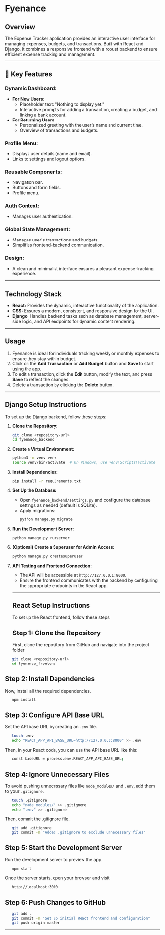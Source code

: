 # Fyenance

## Overview
The Expense Tracker application provides an interactive user interface for managing expenses, budgets, and transactions. Built with React and Django, it combines a responsive frontend with a robust backend to ensure efficient expense tracking and management.

---

## 🚩 Key Features

### Dynamic Dashboard:
- **For New Users:**
  - Placeholder text: "Nothing to display yet."
  - Interactive prompts for adding a transaction, creating a budget, and linking a bank account.
- **For Returning Users:**
  - Personalized greeting with the user’s name and current time.
  - Overview of transactions and budgets.

### Profile Menu:
- Displays user details (name and email).
- Links to settings and logout options.

### Reusable Components:
- Navigation bar.
- Buttons and form fields.
- Profile menu.

### Auth Context:
- Manages user authentication.

### Global State Management:
- Manages user's transactions and budgets.
- Simplifies frontend-backend communication.

### Design:
- A clean and minimalist interface ensures a pleasant expense-tracking experience.

---

## Technology Stack
- **React:** Provides the dynamic, interactive functionality of the application.
- **CSS:** Ensures a modern, consistent, and responsive design for the UI.
- **Django:** Handles backend tasks such as database management, server-side logic, and API endpoints for dynamic content rendering.

---

## Usage
1. Fyenance is ideal for individuals tracking weekly or monthly expenses to ensure they stay within budget.
2. Click on the **Add Transaction** or **Add Budget** button and **Save** to start using the app.
3. To edit a transaction, click the **Edit** button, modify the text, and press **Save** to reflect the changes.
4. Delete a transaction by clicking the **Delete** button.

---

## Django Setup Instructions
To set up the Django backend, follow these steps:

1. **Clone the Repository:**
   ```bash
   git clone <repository-url>
   cd fyenance_backend
   ```

2. **Create a Virtual Environment:**
   ```bash
   python3 -m venv venv
   source venv/bin/activate  # On Windows, use venv\Scripts\activate
   ```

3. **Install Dependencies:**
   ```bash
   pip install -r requirements.txt
   ```

4. **Set Up the Database:**
   - Open `fyenance_backend/settings.py` and configure the database settings as needed (default is SQLite).
   - Apply migrations:
     ```bash
     python manage.py migrate
     ```

5. **Run the Development Server:**
   ```bash
   python manage.py runserver
   ```

6. **(Optional) Create a Superuser for Admin Access:**
   ```bash
   python manage.py createsuperuser
   ```

7. **API Testing and Frontend Connection:**
   - The API will be accessible at `http://127.0.0.1:8000`.
   - Ensure the frontend communicates with the backend by configuring the appropriate endpoints in the React app.

   ---

   ## React Setup Instructions
   To set up the React frontend, follow these steps:
   
   ## Step 1: Clone the Repository
   First, clone the repository from GitHub and navigate into the project folder
```bash
   git clone <repository-url>
   cd fyenance_frontend
```

   ## Step 2: Install Dependencies
   Now, install all the required dependencies.
```bash
   npm install
```

   ## Step 3: Configure API Base URL
   Set the API base URL by creating an `.env` file.
```bash
   touch .env
   echo "REACT_APP_API_BASE_URL=http://127.0.0.1:8000" >> .env
```
   Then, in your React code, you can use the API base URL like this:
```bash
   const baseURL = process.env.REACT_APP_API_BASE_URL;
```

   ## Step 4: Ignore Unnecessary Files
   To avoid pushing unnecessary files like `node_modules/` and `.env`, add them to your `.gitignore`.
```bash
   touch .gitignore
   echo "node_modules/" >> .gitignore
   echo ".env" >> .gitignore
```
   Then, commit the .gitignore file.
```bash
   git add .gitignore
   git commit -m "Added .gitignore to exclude unnecessary files"
```

   ## Step 5: Start the Development Server
   Run the development server to preview the app.
```bash
   npm start
```
   Once the server starts, open your browser and visit:
```bash
   http://localhost:3000
```

   ## Step 6: Push Changes to GitHub
```bash
   git add .
   git commit -m "Set up initial React frontend and configuration"
   git push origin master
```

   ---
